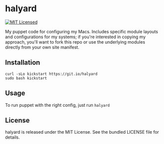 halyard
=======

[![MIT Licensed](https://img.shields.io/badge/license-MIT-green.svg)](https://tldrlegal.com/license/mit-license)

My puppet code for configuring my Macs. Includes specific module layouts and configurations for my systems; if you're interested in copying my approach, you'll want to fork this repo or use the underlying modules directly from your own site manifest.

## Installation

```
curl -sLo kickstart https://git.io/halyard
sudo bash kickstart
```

## Usage

To run puppet with the right config, just run `halyard`

## License

halyard is released under the MIT License. See the bundled LICENSE file for details.

